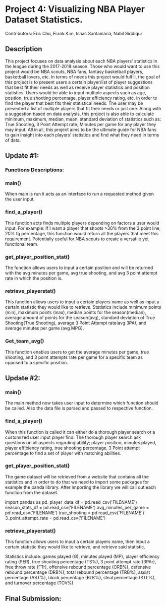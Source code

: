 # Project 4: Visualizing NBA Player Dataset Statistics.

Contributors: Eric Chu, Frank Kim, Isaac Santamaria, Nabil Siddiqui 

## Description
 This project focuses on data analysis about each NBA players’ statistics in the league during the 2017-2018 season. Those who would want to use this project would be NBA scouts, NBA fans, fantasy basketball players, basketball lovers, etc. In terms of needs this project would fulfill, the goal of this project is to present users a certain player/list of player suggestions that best fit their needs as well as receive player statistics and position statistics. Users would be able to input multiple aspects such as age, position, true shooting percentage, player efficiency rating, etc. in order to find the player that best fits their statistical needs. The user may be presented a list of multiple players that fit their needs or just one. Along with a suggestion based on data analysis, this project is also able to calculate minimum, maximum, median, mean, standard deviation of statistics such as: True Shooting, 3 Point Attempt rate, Minutes per game for any player they may input. All in all, this project aims to be the ultimate guide for NBA fans to gain insight into each players’ statistics and find what they need in terms of data.


## Update #1: 

### Functions Descriptions:
### main()
  When main is run it acts as an interface to run a requested method given the user input.

### find_a_player()
  This function acts finds multiple players depending on factors a user would input. For example: If I want a player that shoots >30% from the 3 point line, 20% fg percentage, this function would return all the players that meet this requirement. Potentially useful for NBA scouts to create a versatile yet functional team. 

### get_player_position_stat()
The function allows users to input a certain position and will be returned with the avg minutes per game, avg true shooting, and avg 3 point attempt rate in which the position is.

### retrieve_playerstat()
This function allows users to input a certain players name as well as input a certain statistic they would like to retrieve. Statistics include minimum points (min), maximum points (max), median points for the season(median), average amount of  points for the season(avg), standard deviation of True Shooting(True Shooting), average 3 Point Attempt rate(avg 3PA), and average minutes per game (avg MPG).

### Get_team_avg()
This function enables users to get the average minutes per game, true shooting, and 3 point attempts rate per game for a specific team as opposed to a specific position.

## Update #2: 

### main()
  The main method now takes user input to determine which function should be called. Also the data file is parsed and passed to respective function. 

### find_a_player()
   When this function is called it can either do a thorough player search or a customized user input player find. The thorough player search ask questions on all aspects regarding ability;  player position, minutes played, player efficiency rating, true shooting percentage, 3 Point attempt percentage to find a set of player with matching abilities. 

### get_player_position_stat()

The game dataset will be retrieved from a website that contains all the statistics and in order to do that we need to import some packages for example the panda library. After importing the library we will call out each function from the dataset.

import pandas as pd. 
player_data_df = pd.read_csv('FILENAME')
season_stats_df = pd.read_csv('FILENAME')
avg_minutes_per_game = pd.read_csv('FILENAME')
true_shooting = pd.read_csv('FILENAME')
3_point_attempt_rate = pd.read_csv('FILENAME')

### retrieve_playerstat()
This function allows users to input a certain players name, then input a certain statistic they would like to retrieve, and retrieve said statistic.

Statistics include: games played (G), minutes played (MP), player efficiency rating (PER), true shooting percentage (TS%), 3 point attempt rate (3PAr), free throw rate (FTr), offensive rebound percentage (ORB%), defensive rebound percentage (DRB%), total rebound percentage (TRB%), assist percentage (AST%), block percentage (BLK%), steal percentage (STL%), and turnover percentage (TOV%)


## Final Submission: 
